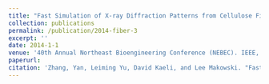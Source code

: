 ```yaml
---
title: "Fast Simulation of X-ray Diffraction Patterns from Cellulose Fibrils Using GPUs"
collection: publications
permalink: /publication/2014-fiber-3
excerpt: ''
date: 2014-1-1
venue: '40th Annual Northeast Bioengineering Conference (NEBEC). IEEE, 2014.'
paperurl:
citation: 'Zhang, Yan, Leiming Yu, David Kaeli, and Lee Makowski. "Fast simulation of x-ray diffraction patterns from cellulose fibrils using gpus." In 2014 40th Annual Northeast Bioengineering Conference (NEBEC), pp. 1-2. IEEE, 2014.' 
---
```

